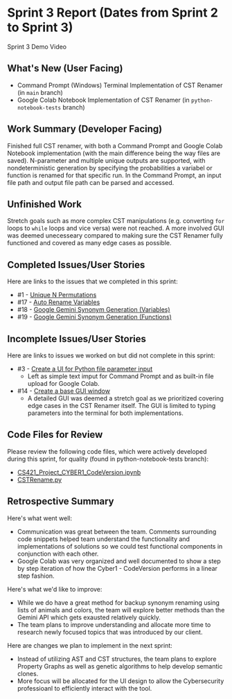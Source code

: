 # Sprint 3 Report (Dates from Sprint 2 to Sprint 3)

Sprint 3 Demo Video

## What's New (User Facing)
* Command Prompt (Windows) Terminal Implementation of CST Renamer (in `main` branch)
* Google Colab Notebook Implementation of CST Renamer (in `python-notebook-tests` branch)

## Work Summary (Developer Facing)
Finished full CST renamer, with both a Command Prompt and Google Colab Notebook implementation (with the main difference being the way files are saved). N-parameter and multiple unique outputs are supported, with nondeterministic generation by specifying the probabilities a variabel or function is renamed for that specific run. In the Command Prompt, an input file path and output file path can be parsed and accessed.

## Unfinished Work
Stretch goals such as more complex CST manipulations (e.g. converting `for` loops to `while` loops and vice versa) were not reached. A more involved GUI was deemed unecesseary compared to making sure the CST Renamer fully functioned and covered as many edge cases as possible.

## Completed Issues/User Stories
Here are links to the issues that we completed in this sprint:

 * #1  - [Unique N Permutations](https://github.com/BryanFrederickson/CYBER1-CodeVersion/issues/1)
 * #17 - [Auto Rename Variables](https://github.com/BryanFrederickson/CYBER1-CodeVersion/issues/17)
 * #18 - [Google Gemini Synonym Generation (Variables)](https://github.com/BryanFrederickson/CYBER1-CodeVersion/issues/18)
 * #19 - [Google Gemini Synonym Generation (Functions)](https://github.com/BryanFrederickson/CYBER1-CodeVersion/issues/19)
 
 ## Incomplete Issues/User Stories
 Here are links to issues we worked on but did not complete in this sprint:

 * #3  - [Create a UI for Python file parameter input](https://github.com/BryanFrederickson/CYBER1-CodeVersion/issues/3)
   - Left as simple text imput for Command Prompt and as built-in file upload for Google Colab.
 * #14 - [Create a base GUI window](https://github.com/BryanFrederickson/CYBER1-CodeVersion/issues/14)
   - A detailed GUI was deemed a stretch goal as we prioritized covering edge cases in the CST Renamer itself. The GUI is limited to typing parameters into the terminal for both implementations.


## Code Files for Review
Please review the following code files, which were actively developed during this sprint, for quality (found in python-notebook-tests branch):
 * [CS421_Project_CYBER1_CodeVersion.ipynb](https://github.com/BryanFrederickson/CYBER1-CodeVersion/blob/python-notebook-tests/CS421_Project_CYBER1_CodeVersion.ipynb)
 * [CSTRename.py](https://github.com/BryanFrederickson/CYBER1-CodeVersion/blob/main/CSTRenamer/CSTRename.py)
 
## Retrospective Summary
Here's what went well:
  * Communication was great between the team. Comments surrounding code snippets helped team understand the functionality and implementations of solutions so we could test functional components in conjunction with each other.
  * Google Colab was very organized and well documented to show a step by step iteration of how the Cyber1 - CodeVersion performs in a linear step fashion.
 
Here's what we'd like to improve:
   * While we do have a great method for backup synonym renaming using lists of animals and colors, the team will explore better methods than the Gemini API which gets exausted relatively quickly.
   * The team plans to improve understanding and allocate more time to research newly focused topics that was introduced by our client.
  
Here are changes we plan to implement in the next sprint:
   * Instead of utilizing AST and CST structures, the team plans to explore Property Graphs as well as genetic algorithms to help develop semantic clones.
   * More focus will be allocated for the UI design to allow the Cybersecurity professioanl to efficiently interact with the tool.
